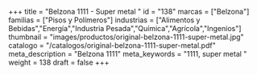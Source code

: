 +++
title = "Belzona 1111 - Super metal "
id = "138"
marcas = ["Belzona"]
familias = ["Pisos y Polímeros"]
industrias = ["Alimentos y Bebidas","Energía","Industria Pesada","Química","Agrícola","Ingenios"]
thumbnail = "images/productos/original-belzona-1111-super-metal.jpg"
catalogo = "/catalogos/original-belzona-1111-super-metal.pdf"
meta_description = "Belzona 1111"
meta_keywords = "1111, super metal "
weight = 138
draft = false
+++
